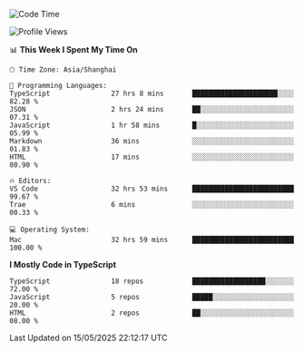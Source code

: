 <!--START_SECTION:waka-->
![Code Time](http://img.shields.io/badge/Code%20Time-7%2C715%20hrs%2046%20mins-blue)

![Profile Views](http://img.shields.io/badge/Profile%20Views-0-blue)

📊 **This Week I Spent My Time On** 

```text
🕑︎ Time Zone: Asia/Shanghai

💬 Programming Languages: 
TypeScript               27 hrs 8 mins       █████████████████████░░░░   82.28 % 
JSON                     2 hrs 24 mins       ██░░░░░░░░░░░░░░░░░░░░░░░   07.31 % 
JavaScript               1 hr 58 mins        █░░░░░░░░░░░░░░░░░░░░░░░░   05.99 % 
Markdown                 36 mins             ░░░░░░░░░░░░░░░░░░░░░░░░░   01.83 % 
HTML                     17 mins             ░░░░░░░░░░░░░░░░░░░░░░░░░   00.90 % 

🔥 Editors: 
VS Code                  32 hrs 53 mins      █████████████████████████   99.67 % 
Trae                     6 mins              ░░░░░░░░░░░░░░░░░░░░░░░░░   00.33 % 

💻 Operating System: 
Mac                      32 hrs 59 mins      █████████████████████████   100.00 % 
```

**I Mostly Code in TypeScript** 

```text
TypeScript               18 repos            ██████████████████░░░░░░░   72.00 % 
JavaScript               5 repos             █████░░░░░░░░░░░░░░░░░░░░   20.00 % 
HTML                     2 repos             ██░░░░░░░░░░░░░░░░░░░░░░░   08.00 % 
```




 Last Updated on 15/05/2025 22:12:17 UTC
<!--END_SECTION:waka-->
